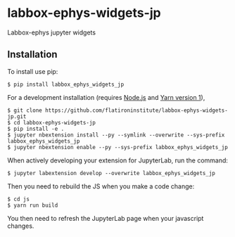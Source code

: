 labbox-ephys-widgets-jp
===============================

Labbox-ephys jupyter widgets

Installation
------------

To install use pip:

    $ pip install labbox_ephys_widgets_jp

For a development installation (requires [Node.js](https://nodejs.org) and [Yarn version 1](https://classic.yarnpkg.com/)),

    $ git clone https://github.com/flatironinstitute/labbox-ephys-widgets-jp.git
    $ cd labbox-ephys-widgets-jp
    $ pip install -e .
    $ jupyter nbextension install --py --symlink --overwrite --sys-prefix labbox_ephys_widgets_jp
    $ jupyter nbextension enable --py --sys-prefix labbox_ephys_widgets_jp

When actively developing your extension for JupyterLab, run the command:

    $ jupyter labextension develop --overwrite labbox_ephys_widgets_jp

Then you need to rebuild the JS when you make a code change:

    $ cd js
    $ yarn run build

You then need to refresh the JupyterLab page when your javascript changes.
